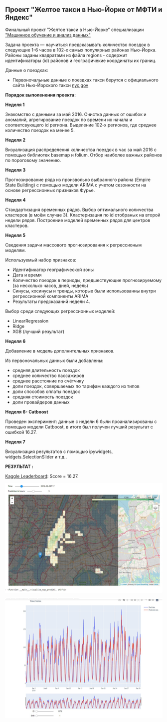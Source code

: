 ## Проект "Желтое такси в Нью-Йорке от МФТИ и Яндекс"
Финальный проект  "Желтое такси в Нью-Йорке" специализации  ["Машинное обучение и анализ данных"](https://www.coursera.org/specializations/machine-learning-data-analysis)


Задача проекта — научиться предсказывать количество поездок в следующие 1-6 часов в 102-х самых популярных районах Нью-Йорка. 
Районы заданы квадратами из файла regions - содержит идентификаторы (id) районов и географичекие координаты их границ.

Данные о поездках: 
* Первоночальные данные о поездках такси берутся с официального сайта Нью-Йорского такси [nyc.gov](https://www1.nyc.gov/site/tlc/about/tlc-trip-record-data.page)


**Порядок выполенения проекта:**

**Неделя 1**

Знакомство с данными за май 2016. Очистка данных от ошибок и аномалий, агрегирование поездок по времени их начала и соответсвующего id региона. Выделение 102-х регионов, где среднее количество поездок на менее 5.


**Неделя 2**

Визуализация распределения количества поездок в час за май 2016 с помощью библиотек basemap и folium. Отбор наиболее важных районов по пороговому значению.


**Неделя 3**

Прогнозирование ряда из произвольно выбранного района (Empire State Building) с помощью модели ARIMA с учетом сезонности на основе регрессионных признаков Фурье.


**Неделя 4**

Стандартизация временных рядов. Выбор оптимального количества кластеров (в моём случае 3). Кластеризация по id отобраных на второй недели рядов. Построение моделей временных рядов для центров кластеров.


**Неделя 5**

Сведения задачи массового прогнозирования к регрессионым моделям. 

Используемый набор признаков:
* Идентификатор географической зоны
* Дата и время
* Количество поездок в периоды, предшествующие прогнозируемому (за несколько часов, дней, недель)
* Синусы, косинусы и тренды, которые были использованны внутри регрессионной компоненты ARIMA 
* Результаты предсказаний недели 4.

Выбор среди следующих регрессионных моделей:
* LinearRegression
* Ridge
* XGB (лучший результат)

**Неделя 6**

Добавление в модель дополнительных признаков.

Из первоночальных данных были добавлены:
* средняя длительность поездок
* среднее количество пассажиров
* среднее расстояние по счётчику
* доли поездок, совершаемых по тарифам каждого из типов
* доли способов оплаты поездок
* средняя стоимость поездок
* доли провайдеров данных


**Неделя 6- Catboost**

Проведен эксперимент: данные с недели 6 были проанализированы с помощью модели Catboost, в итоге был получен лучший результат с ошибкой 16.27.

**Неделя 7**

Визуализация результатов с помощью ipywidgets, widgets.SelectionSlider и т.д..


**РЕЗУЛЬТАТ :**

[Kaggle Leaderboard](https://www.kaggle.com/c/yellowtaxi/leaderboard): Score = 16.27.

![](https://github.com/avaits/Yandex-NY-taxi/blob/main/c6w7-1.jpg)

![](https://github.com/avaits/Yandex-NY-taxi/blob/main/c6w7-2.jpg) 

